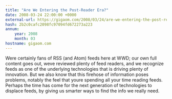 ```yaml
---
title: "Are We Entering the Post-Reader Era?"
date: 2008-03-24 22:00:00 +0000
external-url: https://gigaom.com/2008/03/24/are-we-entering-the-post-reader-era/
hash: 2b2c0cafc2098fc97094fd672273a223
annum:
    year: 2008
    month: 03
hostname: gigaom.com
---
```


Were certainly fans of RSS (and Atom) feeds here at WWD; our own full content goes out, weve reviewed plenty of feed readers, and we recognize feeds as one of the underlying technologies that is driving plenty of innovation. But we also know that this firehose of information poses problems, notably the feel that youre spending all your time reading feeds. Perhaps the time has come for the next generation of technologies to displace feeds, by giving us smarter ways to find the info we really need.
